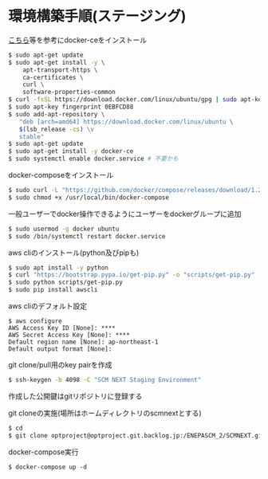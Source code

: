 環境構築手順(ステージング)
==========================

[こちら](https://qiita.com/tkyonezu/items/0f6da57eb2d823d2611d)等を参考にdocker-ceをインストール

```sh
$ sudo apt-get update
$ sudo apt-get install -y \
    apt-transport-https \
    ca-certificates \
    curl \
    software-properties-common
$ curl -fsSL https://download.docker.com/linux/ubuntu/gpg | sudo apt-key add -
$ sudo apt-key fingerprint 0EBFCD88
$ sudo add-apt-repository \
   "deb [arch=amd64] https://download.docker.com/linux/ubuntu \
   $(lsb_release -cs) \v
   stable"
$ sudo apt-get update
$ sudo apt-get install -y docker-ce
$ sudo systemctl enable docker.service # 不要かも
```

docker-composeをインストール

```sh
$ sudo curl -L "https://github.com/docker/compose/releases/download/1.23.2/docker-compose-$(uname -s)-$(uname -m)" -o /usr/local/bin/docker-compose
$ sudo chmod +x /usr/local/bin/docker-compose
```

一般ユーザーでdocker操作できるようにユーザーをdockerグループに追加

```sh
$ sudo usermod -g docker ubuntu
$ sudo /bin/systemctl restart docker.service
```

aws cliのインストール(python及びpipも)
```sh
$ sudo apt install -y python
$ curl "https://bootstrap.pypa.io/get-pip.py" -o "scripts/get-pip.py"
$ sudo python scripts/get-pip.py
$ sudo pip install awscli
```

aws cliのデフォルト設定
```
$ aws configure
AWS Access Key ID [None]: ****
AWS Secret Access Key [None]: ****
Default region name [None]: ap-northeast-1
Default output format [None]:
```

git clone/pull用のkey pairを作成
```sh
$ ssh-keygen -b 4098 -C "SCM NEXT Staging Environment"
```

作成した公開鍵はgitリポジトリに登録する

git cloneの実施(場所はホームディレクトリのscmnextとする)
```sh
$ cd
$ git clone optproject@optproject.git.backlog.jp:/ENEPASCM_2/SCMNEXT.git ./scmnext
```

docker-compose実行

```
$ docker-compose up -d
```

